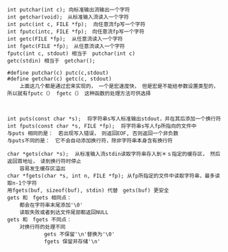     int putchar(int c); 向标准输出流输出一个字符
    int getchar(void);　从标准输入流读入一个字符
    int putc(int c, FILE *fp);  向任意流fp写一个字符
    int fputc(intc, FILE *fp);　向任意流fp写一个字符
    int getc(FILE *fp);  从任意流读入一个字符
    int fgetc(FILE *fp);　从任意流读入一个字符　
    fputc(int c, stdout) 相当于　putchar(int c)
    getc(stdin) 相当于　getchar();

    #define putchar(c) putc(c,stdout)
    #define getchar(c) getc(c, stdout)
        上面这几个都是通过宏来实现的，　一个是宏速度快，　但是宏是不能给参数设置类型的，　所以就有fputc（） fgetc（）　这种函数的处理方法可供选择



    int puts(const char *s);  将字符串s写人标准输出stdout，并在其后添加一个换行符
    int fputs(const char *s, FILE *fp);  将字符串s写人fp所指向的文件中
    与puts 相同的是：　若出现写入错误，　则返回EOF, 否则返回一个非负数
    与puts不同的是：　它不会自动添加换行符，除非字符串本身含有换行符

    char *gets(char *s);  从标准输入流stdin读取字符串存入到＊ｓ指定的缓存区，　然后返回首地址，　读到换行符时停止
        容易发生缓存区溢出
    char *fgets(char *s, int n, FILE *fp); 从fp所指定的文件中读取字符串，最多读取n-1个字符
    用fgets(buf, sizeof(buf), stdin) 代替　gets(buf) 更安全
    gets 和　fgets 相同点：
        都会在字符串末尾添加'\0'
        读取失败或者到达文件尾部都返回NULL
    gets 和　fgets 不同点：
        对换行符的处理不同
                gets 不保留'\n'替换为'\0'
                fgets 保留并存储'\n'

